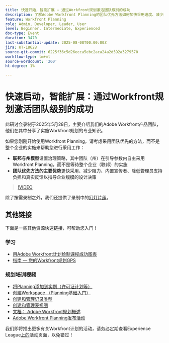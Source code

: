 ```yaml
---
title: 快速开始，智能扩展 — 通过Workfront规划激活团队级别的成功
description: 了解Adobe Workfront Planning的团队优先方法如何加快采用速度、减少阻力，并为企业范围的成功构建可扩展的基础。
feature: Workfront Planning
role: Admin, Developer, Leader, User
level: Beginner, Intermediate, Experienced
doc-type: Event
duration: 3470
last-substantial-update: 2025-08-08T00:00:00Z
jira: KT-18628
source-git-commit: 6225f36c5d26ecca5ebc2aca24a2d592a3279570
workflow-type: tm+mt
source-wordcount: '260'
ht-degree: 1%

---
```



# 快速启动，智能扩展：通过Workfront规划激活团队级别的成功

此研讨会录制于2025年5月28日，主要介绍我们的Adobe Workfront产品团队，他们在其中分享了实施Workfront规划的专业知识。 

如果您刚刚开始使用Workfront Planning，请考虑采用团队优先的方法，而不是整个企业的实施来帮助您进行采用工作： 

* **联邦与州模型**&#x200B;设置治理策略，其中团队（州）在引导参数内自主采用Workfront Planning，而不是等待整个企业（联邦）的实施  
* **团队优先方法的主要优势**&#x200B;更快采用、减少阻力、内置宣传者、降低管理员支持负担和真实反馈以指导企业规模的设计决策 

>[!VIDEO](https://video.tv.adobe.com/v/3469964/?learn=on&enablevpops)

除了按需录制之外，我们还提供了录制中的[幻灯片组](https://workfront-experience.s3.us-west-2.amazonaws.com/Training/Guides/Customer+Success+at+Scale/052825+-+Start+Fast,+Scale+Smart+Activating+Team-Level+Success+with+Workfront+Planning.pdf)。

## 其他链接

下面是一些其他资源快速链接，可帮助您入门！ 

### 学习

* [用Adobe Workfront计划绘制课程成功图表](https://experienceleaguecommunities.adobe.com/t5/workfront-discussions/event-follow-up-learn-chart-your-course-to-success-with-adobe/td-p/743077)
* [指南 — 您的Workfront规划GPS](https://workfront-experience.s3.us-west-2.amazonaws.com/Training/Guides/Customer+Success+at+Scale/Workfront+Planning+Guidebook.pdf)

### 规划培训视频

* [将Planning添加到实例（许可证计划等）](https://experienceleague.adobe.com/zh-hans/docs/workfront-learn/tutorials-workfront/workfront-planning/add-planning-to-your-instance)
* [创建Workspace （Planning基础入门）](https://experienceleague.adobe.com/zh-hans/docs/workfront-learn/tutorials-workfront/workfront-planning/create-a-workspace)
* [创建和管理记录类型](https://experienceleague.adobe.com/zh-hans/docs/workfront-learn/tutorials-workfront/workfront-planning/create-and-manage-a-record-type)
* [创建和管理表视图](https://experienceleague.adobe.com/zh-hans/docs/workfront-learn/tutorials-workfront/workfront-planning/create-and-manage-table-views)
* [文档： Adobe Workfront规划概述](https://experienceleague.adobe.com/en/docs/workfront/using/adobe-workfront-planning/adobe-workfront-planning-general-information/planning-overview)
* [Adobe Workfront Planning发布活动](https://experienceleague.adobe.com/en/docs/workfront/using/product-announcements/product-releases/planning-release-activity/planning-release-activity-article-index)

我们即将推出更多有关Workfront计划的活动，请务必定期查看Experience League[上的](https://experienceleague.adobe.com/events/?filters=Workfront)活动页面，以免错过！


